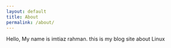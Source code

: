 ```yaml
---
layout: default
title: About
permalink: /about/
---
```

Hello, My name is imtiaz rahman. this is my blog site about Linux
